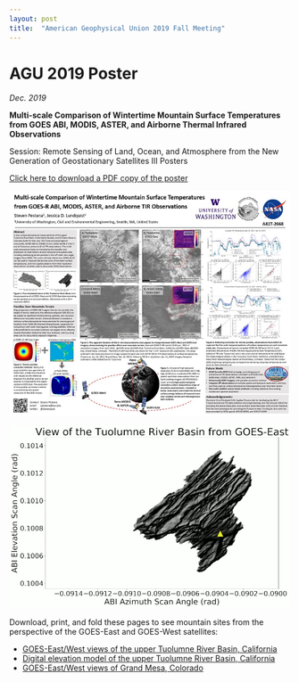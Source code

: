 ```yaml
---
layout: post
title:  "American Geophysical Union 2019 Fall Meeting"
---
```



# AGU 2019 Poster
*Dec. 2019*

**Multi-scale Comparison of Wintertime Mountain Surface Temperatures from GOES ABI, MODIS, ASTER, and Airborne Thermal Infrared Observations**

Session: Remote Sensing of Land, Ocean, and Atmosphere from the New Generation of Geostationary Satellites III Posters

[Click here to download a PDF copy of the poster](/assets/images/agu2019poster.pdf)

![AGU2019](/assets/images/agu2019poster_small.jpg)



![GOESviewAnimation](/assets/images/goes_view_animation.gif)

Download, print, and fold these pages to see mountain sites from the perspective of the GOES-East and GOES-West satellites:

 * [GOES-East/West views of the upper Tuolumne River Basin, California](/assets/images/goes_tuolumne.pdf)
 * [Digital elevation model of the upper Tuolumne River Basin, California](/assets/images/dem_tuolumne.pdf)
 * [GOES-East/West views of Grand Mesa, Colorado](/assets/images/goes_grandmesa.pdf)
